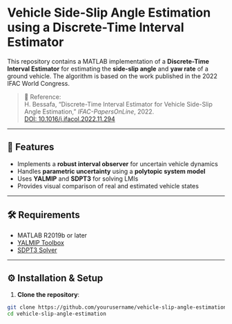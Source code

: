 # Vehicle Side-Slip Angle Estimation using a Discrete-Time Interval Estimator

This repository contains a MATLAB implementation of a **Discrete-Time Interval Estimator** for estimating the **side-slip angle** and **yaw rate** of a ground vehicle. The algorithm is based on the work published in the 2022 IFAC World Congress.

> 📖 Reference:  
> H. Bessafa, “Discrete-Time Interval Estimator for Vehicle Side-Slip Angle Estimation,” *IFAC-PapersOnLine*, 2022.  
> [DOI: 10.1016/j.ifacol.2022.11.294](https://doi.org/10.1016/j.ifacol.2022.11.294)

---

## 📌 Features

- Implements a **robust interval observer** for uncertain vehicle dynamics
- Handles **parametric uncertainty** using a **polytopic system model**
- Uses **YALMIP** and **SDPT3** for solving LMIs
- Provides visual comparison of real and estimated vehicle states

---

## 🛠️ Requirements

- MATLAB R2019b or later
- [YALMIP Toolbox](https://yalmip.github.io/download/)
- [SDPT3 Solver](https://github.com/sqlp/sdpt3)

---

## ⚙️ Installation & Setup

1. **Clone the repository**:

```bash
git clone https://github.com/yourusername/vehicle-slip-angle-estimation.git
cd vehicle-slip-angle-estimation
